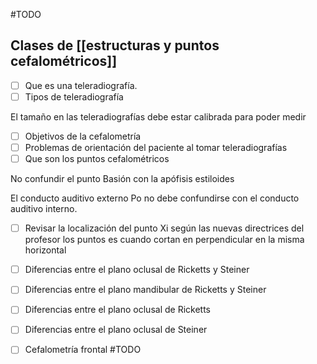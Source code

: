#TODO 
## Clases de [[estructuras y puntos cefalométricos]]
- [ ]  Que es una teleradiografía.
- [ ] Tipos de teleradiografía

El tamaño en las teleradiografías debe estar calibrada para poder medir
- [ ] Objetivos de la cefalometría
- [ ] Problemas de orientación del paciente al tomar teleradiografías
- [ ] Que son los puntos cefalométricos

No confundir el punto Basión con la apófisis estiloides

El conducto auditivo externo Po no debe confundirse con el conducto auditivo interno.

- [ ] Revisar la localización del punto Xi según las nuevas directrices del profesor los puntos es cuando cortan en perpendicular en la misma horizontal

- [ ] Diferencias entre el plano oclusal de Ricketts y Steiner
- [ ] Diferencias entre el plano mandibular de Ricketts y Steiner
- [ ] Diferencias entre el plano oclusal de Ricketts
- [ ] Diferencias entre el plano oclusal de Steiner
- [ ] Cefalometría frontal #TODO

